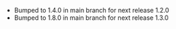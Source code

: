 - Bumped to 1.4.0 in main branch for next release 1.2.0
- Bumped to 1.8.0 in main branch for next release 1.3.0
